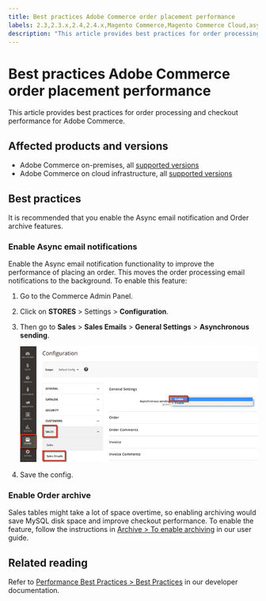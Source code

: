 ```yaml
---
title: Best practices Adobe Commerce order placement performance
labels: 2.3,2.3.x,2.4,2.4.x,Magento Commerce,Magento Commerce Cloud,asynchronous sending,best practices,email,orders,performance,archive,Adobe Commerce,cloud infrastructure,on-premises
description: "This article provides best practices for order processing and checkout performance for Adobe Commerce."
---
```


# Best practices Adobe Commerce order placement performance

This article provides best practices for order processing and checkout performance for Adobe Commerce.

## Affected products and versions

* Adobe Commerce on-premises, all [supported versions](https://magento.com/sites/default/files/magento-software-lifecycle-policy.pdf)
* Adobe Commerce on cloud infrastructure, all [supported versions](https://magento.com/sites/default/files/magento-software-lifecycle-policy.pdf)

## Best practices

It is recommended that you enable the Async email notification and Order archive features.

### Enable Async email notifications

Enable the Async email notification functionality to improve the performance of placing an order. This moves the order processing email notifications to the background. To enable this feature:

1. Go to the Commerce Admin Panel.
1. Click on **STORES** > Settings > **Configuration**.
1. Then go to **Sales** > **Sales Emails** > **General Settings** > **Asynchronous sending**.

   ![asynchronous_sales_emails_magento_2.4.1.png](assets/asynchronous_sales_emails_magento_2.4.1.png)

1. Save the config.

### Enable Order archive

Sales tables might take a lot of space overtime, so enabling archiving would save MySQL disk space and improve checkout performance.
To enable the feature, follow the instructions in [Archive > To enable archiving](https://docs.magento.com/user-guide/sales/order-archive.html#to-enable-archiving) in our user guide.

## Related reading

Refer to [Performance Best Practices > Best Practices](https://devdocs.magento.com/guides/v2.4/performance-best-practices/configuration.html#asynchronous-email-notifications) in our developer documentation.
 